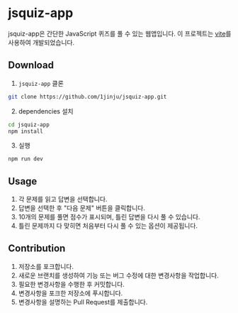 # jsquiz-app

jsquiz-app은 간단한 JavaScript 퀴즈를 풀 수 있는 웹앱입니다. 
이 프로젝트는 [vite](https://ko.vitejs.dev/)를 사용하여 개발되었습니다.

## Download

1. `jsquiz-app` 클론
```sh
git clone https://github.com/1jinju/jsquiz-app.git
```
2. dependencies 설치
```sh
cd jsquiz-app
npm install
```
3. 실행
```sh
npm run dev
```

## Usage

1. 각 문제를 읽고 답변을 선택합니다.
2. 답변을 선택한 후 "다음 문제" 버튼을 클릭합니다.
4. 10개의 문제를 풀면 점수가 표시되며, 틀린 답변을 다시 풀 수 있습니다.
5. 틀린 문제까지 다 맞히면 처음부터 다시 풀 수 있는 옵션이 제공됩니다.


## Contribution

1. 저장소를 포크합니다.
2. 새로운 브랜치를 생성하여 기능 또는 버그 수정에 대한 변경사항을 작업합니다.
3. 필요한 변경사항을 수행한 후 커밋합니다.
4. 변경사항을 포크한 저장소에 푸시합니다.
5. 변경사항을 설명하는 Pull Request를 제출합니다.